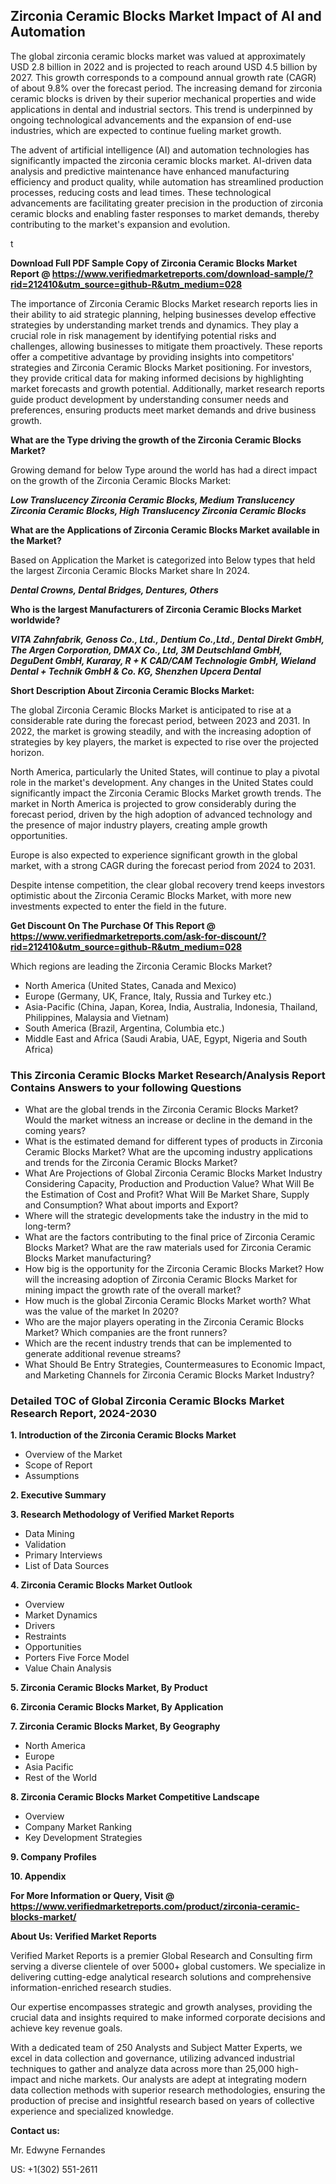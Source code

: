 <h2>Zirconia Ceramic Blocks Market Impact of AI and Automation</h2><p>The global zirconia ceramic blocks market was valued at approximately USD 2.8 billion in 2022 and is projected to reach around USD 4.5 billion by 2027. This growth corresponds to a compound annual growth rate (CAGR) of about 9.8% over the forecast period. The increasing demand for zirconia ceramic blocks is driven by their superior mechanical properties and wide applications in dental and industrial sectors. This trend is underpinned by ongoing technological advancements and the expansion of end-use industries, which are expected to continue fueling market growth.</p><p>The advent of artificial intelligence (AI) and automation technologies has significantly impacted the zirconia ceramic blocks market. AI-driven data analysis and predictive maintenance have enhanced manufacturing efficiency and product quality, while automation has streamlined production processes, reducing costs and lead times. These technological advancements are facilitating greater precision in the production of zirconia ceramic blocks and enabling faster responses to market demands, thereby contributing to the market's expansion and evolution.</p>t</p><p id="" class=""><strong>Download Full PDF Sample Copy of Zirconia Ceramic Blocks Market Report @ <a href="https://www.verifiedmarketreports.com/download-sample/?rid=212410&utm_source=github-R&utm_medium=028" target="_blank">https://www.verifiedmarketreports.com/download-sample/?rid=212410&utm_source=github-R&utm_medium=028</a></strong></p><p>The importance of&nbsp;Zirconia Ceramic Blocks Market research reports lies in their ability to aid strategic planning, helping businesses develop effective strategies by understanding market trends and dynamics. They play a crucial role in risk management by identifying potential risks and challenges, allowing businesses to mitigate them proactively. These reports offer a competitive advantage by providing insights into competitors' strategies and Zirconia Ceramic Blocks Market positioning. For investors, they provide critical data for making informed decisions by highlighting market forecasts and growth potential. Additionally, market research reports guide product development by understanding consumer needs and preferences, ensuring products meet market demands and drive business growth.</p><p><strong>What are the&nbsp;Type driving the growth of the Zirconia Ceramic Blocks Market?</strong></p><p id="" class="">Growing demand for below Type around the world has had a direct impact on the growth of the Zirconia Ceramic Blocks Market:</p><em><strong>Low Translucency Zirconia Ceramic Blocks, Medium Translucency Zirconia Ceramic Blocks, High Translucency Zirconia Ceramic Blocks</strong></em></p><strong>What are the&nbsp;Applications&nbsp;of Zirconia Ceramic Blocks Market available in the Market?</strong></p><p id="" class="">Based on Application the Market is categorized into Below types that held the largest Zirconia Ceramic Blocks Market share In 2024.</p><em><strong>Dental Crowns, Dental Bridges, Dentures, Others</strong></em></p><strong>Who is the largest Manufacturers of Zirconia Ceramic Blocks Market worldwide?</strong></p><p><em><strong>VITA Zahnfabrik, Genoss Co., Ltd., Dentium Co.,Ltd., Dental Direkt GmbH, The Argen Corporation, DMAX Co., Ltd, 3M Deutschland GmbH, DeguDent GmbH, Kuraray, R + K CAD/CAM Technologie GmbH, Wieland Dental + Technik GmbH & Co. KG, Shenzhen Upcera Dental</strong></em></p><p id="" class=""><strong>Short Description About Zirconia Ceramic Blocks Market:</strong></p><p>The global Zirconia Ceramic Blocks Market is anticipated to rise at a considerable rate during the forecast period, between 2023 and 2031. In 2022, the market is growing steadily, and with the increasing adoption of strategies by key players, the market is expected to rise over the projected horizon.</p><p>North America, particularly the United States, will continue to play a pivotal role in the market's development. Any changes in the United States could significantly impact the Zirconia Ceramic Blocks Market growth trends. The market in North America is projected to grow considerably during the forecast period, driven by the high adoption of advanced technology and the presence of major industry players, creating ample growth opportunities.</p><p>Europe is also expected to experience significant growth in the global market, with a strong CAGR during the forecast period from 2024 to 2031.</p><p>Despite intense competition, the clear global recovery trend keeps investors optimistic about the Zirconia Ceramic Blocks Market, with more new investments expected to enter the field in the future.</p><p id="" class=""><strong>Get Discount On The Purchase Of This Report @ <a href="https://www.verifiedmarketreports.com/ask-for-discount/?rid=212410&utm_source=github-R&utm_medium=028" target="_blank">https://www.verifiedmarketreports.com/ask-for-discount/?rid=212410&utm_source=github-R&utm_medium=028</a></strong></p>Which regions are leading the Zirconia Ceramic Blocks Market?</p><ul><li>North America (United States, Canada and Mexico)</li><li>Europe (Germany, UK, France, Italy, Russia and Turkey etc.)</li><li>Asia-Pacific (China, Japan, Korea, India, Australia, Indonesia, Thailand, Philippines, Malaysia and Vietnam)</li><li>South America (Brazil, Argentina, Columbia etc.)</li><li>Middle East and Africa (Saudi Arabia, UAE, Egypt, Nigeria and South Africa)</li></ul><h3 id="" class="">This Zirconia Ceramic Blocks Market Research/Analysis Report Contains Answers to your following Questions</h3><ul><li>What are the global trends in the Zirconia Ceramic Blocks Market? Would the market witness an increase or decline in the demand in the coming years?</li><li>What is the estimated demand for different types of products in Zirconia Ceramic Blocks Market? What are the upcoming industry applications and trends for the Zirconia Ceramic Blocks Market?</li><li>What Are Projections of Global Zirconia Ceramic Blocks Market Industry Considering Capacity, Production and Production Value? What Will Be the Estimation of Cost and Profit? What Will Be Market Share, Supply and Consumption? What about imports and Export?</li><li>Where will the strategic developments take the industry in the mid to long-term?</li><li>What are the factors contributing to the final price of Zirconia Ceramic Blocks Market? What are the raw materials used for Zirconia Ceramic Blocks Market manufacturing?</li><li>How big is the opportunity for the Zirconia Ceramic Blocks Market? How will the increasing adoption of Zirconia Ceramic Blocks Market for mining impact the growth rate of the overall market?</li><li>How much is the global Zirconia Ceramic Blocks Market worth? What was the value of the market In 2020?</li><li>Who are the major players operating in the Zirconia Ceramic Blocks Market? Which companies are the front runners?</li><li>Which are the recent industry trends that can be implemented to generate additional revenue streams?</li><li>What Should Be Entry Strategies, Countermeasures to Economic Impact, and Marketing Channels for Zirconia Ceramic Blocks Market Industry?</li></ul><h3 id="" class="">Detailed TOC of Global Zirconia Ceramic Blocks Market Research Report, 2024-2030</h3><p id="" class=""><strong>1. Introduction of the Zirconia Ceramic Blocks Market</strong></p><ul><li>Overview of the Market</li><li>Scope of Report</li><li>Assumptions</li></ul><p id="" class=""><strong>2. Executive Summary</strong></p><p id="" class=""><strong>3. Research Methodology of Verified Market Reports</strong></p><ul><li>Data Mining</li><li>Validation</li><li>Primary Interviews</li><li>List of Data Sources</li></ul><p id="" class=""><strong>4. Zirconia Ceramic Blocks Market Outlook</strong></p><ul><li>Overview</li><li>Market Dynamics</li><li>Drivers</li><li>Restraints</li><li>Opportunities</li><li>Porters Five Force Model</li><li>Value Chain Analysis</li></ul><p id="" class=""><strong>5. Zirconia Ceramic Blocks Market, By Product</strong></p><p id="" class=""><strong>6. Zirconia Ceramic Blocks Market, By Application</strong></p><p id="" class=""><strong>7. Zirconia Ceramic Blocks Market, By Geography</strong></p><ul><li>North America</li><li>Europe</li><li>Asia Pacific</li><li>Rest of the World</li></ul><p id="" class=""><strong>8. Zirconia Ceramic Blocks Market Competitive Landscape</strong></p><ul><li>Overview</li><li>Company Market Ranking</li><li>Key Development Strategies</li></ul><p id="" class=""><strong>9. Company Profiles</strong></p><p id="" class=""><strong>10. Appendix</strong></p><p id="" class=""><strong>For More Information or Query, Visit @ <a href="https://www.verifiedmarketreports.com/product/zirconia-ceramic-blocks-market/" target="_blank">https://www.verifiedmarketreports.com/product/zirconia-ceramic-blocks-market/</a></strong></p><p id="" class=""><strong>About Us: Verified Market Reports</strong></p><p id="" class="">Verified Market Reports is a premier Global Research and Consulting firm serving a diverse clientele of over 5000+ global customers. We specialize in delivering cutting-edge analytical research solutions and comprehensive information-enriched research studies.</p><p id="" class="">Our expertise encompasses strategic and growth analyses, providing the crucial data and insights required to make informed corporate decisions and achieve key revenue goals.</p><p id="" class="">With a dedicated team of 250 Analysts and Subject Matter Experts, we excel in data collection and governance, utilizing advanced industrial techniques to gather and analyze data across more than 25,000 high-impact and niche markets. Our analysts are adept at integrating modern data collection methods with superior research methodologies, ensuring the production of precise and insightful research based on years of collective experience and specialized knowledge.</p><p id="" class=""><strong>Contact us:</strong></p><p id="" class="">Mr. Edwyne Fernandes</p><p id="" class="">US: +1(302) 551-2611</p>